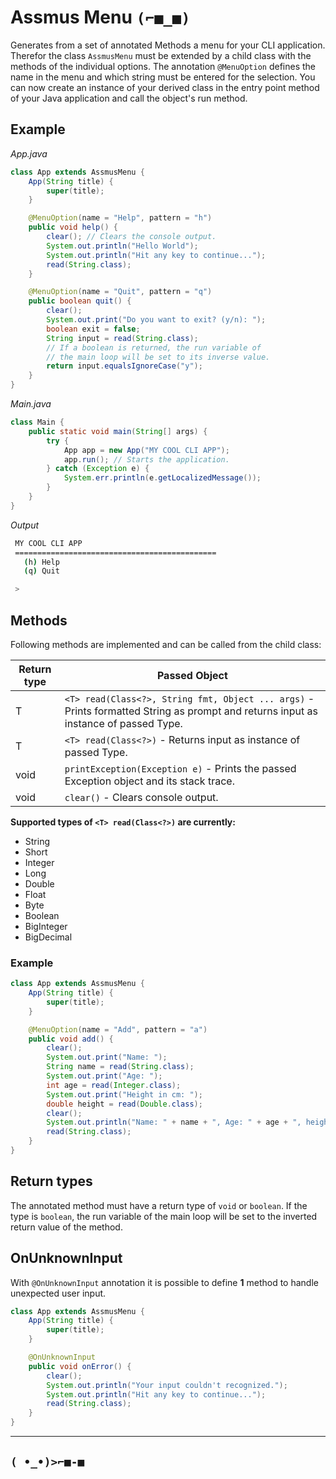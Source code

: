 # Assmus Menu `(⌐■_■)`

Generates from a set of annotated Methods a menu for your CLI application. Therefor the class `AssmusMenu` must be extended by a child class with the methods of the individual options. The annotation `@MenuOption` defines  the name in the menu and which string must be entered for the selection. You can now create an instance of your derived class in the entry point method of your Java application and call the object's run method.

## Example

*App.java*

```java
class App extends AssmusMenu {
    App(String title) {
        super(title);
    }

    @MenuOption(name = "Help", pattern = "h")
    public void help() {        
        clear(); // Clears the console output.
        System.out.println("Hello World");
        System.out.println("Hit any key to continue...");
        read(String.class); 
    }

    @MenuOption(name = "Quit", pattern = "q")
    public boolean quit() {
        clear();
        System.out.print("Do you want to exit? (y/n): ");
        boolean exit = false;
        String input = read(String.class);
        // If a boolean is returned, the run variable of 
        // the main loop will be set to its inverse value.
        return input.equalsIgnoreCase("y");
    }
}
```

*Main.java*

```java
class Main {
    public static void main(String[] args) {
        try {
            App app = new App("MY COOL CLI APP");
            app.run(); // Starts the application.
        } catch (Exception e) {
            System.err.println(e.getLocalizedMessage());
        }
    }
}
```

*Output*

```bash
 MY COOL CLI APP
 =============================================
   (h) Help
   (q) Quit

 >
```

## Methods

Following methods are implemented and can be called from the child class: 

| Return type | Passed Object                                                                                                                       |
|-------------|-------------------------------------------------------------------------------------------------------------------------------------|
| T           | `<T> read(Class<?>, String fmt, Object ... args)` - Prints formatted String as prompt and returns input as instance of passed Type. |
| T           | `<T> read(Class<?>)` - Returns input as instance of passed Type.                                                                    |
| void        | `printException(Exception e)` - Prints the passed Exception object and its stack trace.                                             |
| void        | `clear()` - Clears console output.                                                                                                  |

**Supported types of `<T> read(Class<?>)` are currently:** 
* String
* Short
* Integer
* Long
* Double
* Float
* Byte
* Boolean
* BigInteger
* BigDecimal

### Example

```java
class App extends AssmusMenu {
    App(String title) {
        super(title);
    }

    @MenuOption(name = "Add", pattern = "a")
    public void add() {        
        clear();
        System.out.print("Name: ");
        String name = read(String.class);
        System.out.print("Age: ");
        int age = read(Integer.class);
        System.out.print("Height in cm: ");
        double height = read(Double.class);
        clear();
        System.out.println("Name: " + name + ", Age: " + age + ", height: " + height + " cm");
        read(String.class);
    }
}
```

## Return types

The annotated method must have a return type of `void` or `boolean`.
If the type is `boolean`, the run variable of the main loop will be
set to the inverted return value of the method.

## OnUnknownInput

With `@OnUnknownInput` annotation it is possible to define **1** method 
to handle unexpected user input.

```java
class App extends AssmusMenu {
    App(String title) {
        super(title);
    }

    @OnUnknownInput
    public void onError() {
        clear();
        System.out.println("Your input couldn't recognized.");
        System.out.println("Hit any key to continue...");
        read(String.class);
    }
}
```

---

## `( •_•)>⌐■-■`